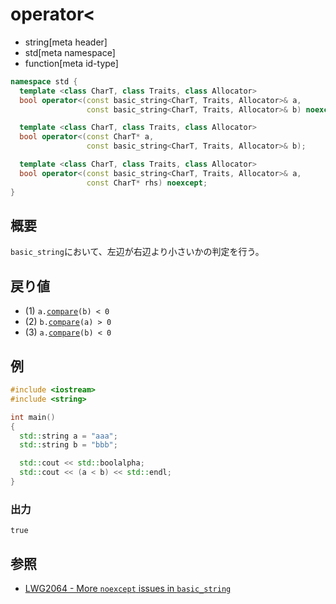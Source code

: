 # operator<
* string[meta header]
* std[meta namespace]
* function[meta id-type]

```cpp
namespace std {
  template <class CharT, class Traits, class Allocator>
  bool operator<(const basic_string<CharT, Traits, Allocator>& a,
                 const basic_string<CharT, Traits, Allocator>& b) noexcept; // (1)

  template <class CharT, class Traits, class Allocator>
  bool operator<(const CharT* a,
                 const basic_string<CharT, Traits, Allocator>& b);          // (2)

  template <class CharT, class Traits, class Allocator>
  bool operator<(const basic_string<CharT, Traits, Allocator>& a,
                 const CharT* rhs) noexcept;                                // (3)
}
```

## 概要
`basic_string`において、左辺が右辺より小さいかの判定を行う。


## 戻り値
- (1) `a.`[`compare`](compare.md)`(b) < 0`
- (2) `b.`[`compare`](compare.md)`(a) > 0`
- (3) `a.`[`compare`](compare.md)`(b) < 0`


## 例
```cpp example
#include <iostream>
#include <string>

int main()
{
  std::string a = "aaa";
  std::string b = "bbb";

  std::cout << std::boolalpha;
  std::cout << (a < b) << std::endl;
}
```

### 出力
```
true
```

## 参照
- [LWG2064 - More `noexcept` issues in `basic_string`](https://wg21.cmeerw.net/lwg/issue2064)
